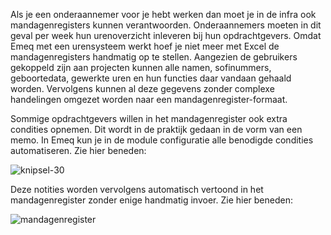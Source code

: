 Als je een onderaannemer voor je hebt werken dan moet je in de infra ook mandagenregisters kunnen verantwoorden. Onderaannemers moeten in dit geval per week hun urenoverzicht inleveren bij hun opdrachtgevers. Omdat Emeq met een urensysteem werkt hoef je niet meer met Excel de mandagenregisters handmatig op te stellen. Aangezien de gebruikers gekoppeld zijn aan projecten kunnen alle  namen, sofinummers, geboortedata, gewerkte uren en hun functies daar vandaan gehaald worden. Vervolgens kunnen al deze gegevens zonder complexe handelingen omgezet worden naar een mandagenregister-formaat.

Sommige opdrachtgevers willen in het mandagenregister ook extra condities opnemen. Dit wordt in de praktijk gedaan in de vorm van een memo. In Emeq kun je in de module configuratie alle benodigde condities automatiseren. Zie hier beneden: 

![knipsel-30](https://user-images.githubusercontent.com/95087870/149657119-fd8b7d54-5773-4071-8a23-6f44cc194183.PNG)

Deze notities worden vervolgens automatisch vertoond in het mandagenregister zonder enige handmatig invoer. Zie hier beneden:

![mandagenregister](https://user-images.githubusercontent.com/95087870/154230764-9f2ee58a-a103-4a13-a8ff-029a5bdaf1a9.png)
